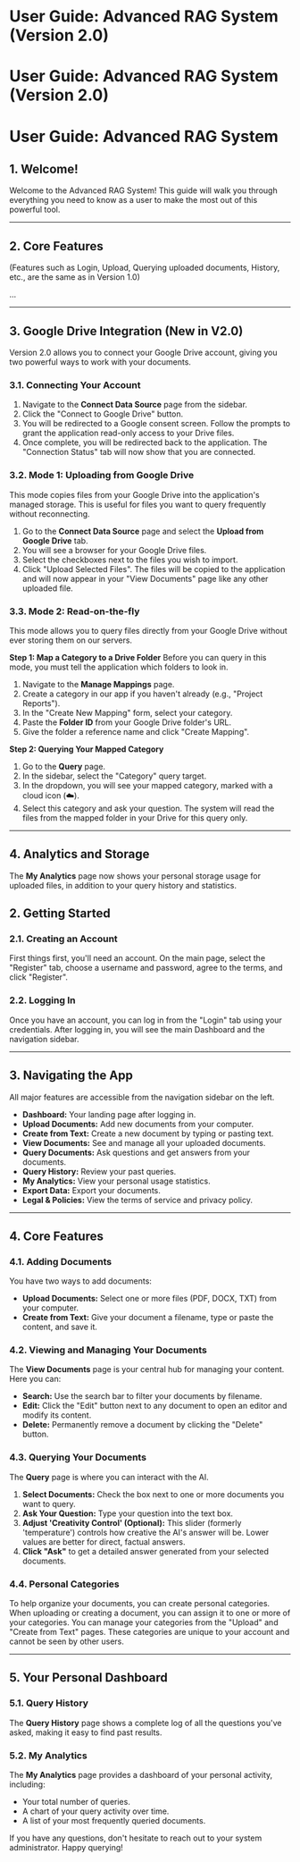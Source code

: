 
# User Guide: Advanced RAG System (Version 2.0)


# User Guide: Advanced RAG System (Version 2.0)

# User Guide: Advanced RAG System



## 1. Welcome!

Welcome to the Advanced RAG System! This guide will walk you through everything you need to know as a user to make the most out of this powerful tool.

---


## 2. Core Features

(Features such as Login, Upload, Querying uploaded documents, History, etc., are the same as in Version 1.0)

...

---

## 3. Google Drive Integration (New in V2.0)

Version 2.0 allows you to connect your Google Drive account, giving you two powerful ways to work with your documents.

### 3.1. Connecting Your Account
1.  Navigate to the **Connect Data Source** page from the sidebar.
2.  Click the "Connect to Google Drive" button.
3.  You will be redirected to a Google consent screen. Follow the prompts to grant the application read-only access to your Drive files.
4.  Once complete, you will be redirected back to the application. The "Connection Status" tab will now show that you are connected.

### 3.2. Mode 1: Uploading from Google Drive
This mode copies files from your Google Drive into the application's managed storage. This is useful for files you want to query frequently without reconnecting.

1.  Go to the **Connect Data Source** page and select the **Upload from Google Drive** tab.
2.  You will see a browser for your Google Drive files.
3.  Select the checkboxes next to the files you wish to import.
4.  Click "Upload Selected Files". The files will be copied to the application and will now appear in your "View Documents" page like any other uploaded file.

### 3.3. Mode 2: Read-on-the-fly
This mode allows you to query files directly from your Google Drive without ever storing them on our servers.

**Step 1: Map a Category to a Drive Folder**
Before you can query in this mode, you must tell the application which folders to look in.
1.  Navigate to the **Manage Mappings** page.
2.  Create a category in our app if you haven't already (e.g., "Project Reports").
3.  In the "Create New Mapping" form, select your category.
4.  Paste the **Folder ID** from your Google Drive folder's URL.
5.  Give the folder a reference name and click "Create Mapping".

**Step 2: Querying Your Mapped Category**
1.  Go to the **Query** page.
2.  In the sidebar, select the "Category" query target.
3.  In the dropdown, you will see your mapped category, marked with a cloud icon (☁️).
4.  Select this category and ask your question. The system will read the files from the mapped folder in your Drive for this query only.

---

## 4. Analytics and Storage

The **My Analytics** page now shows your personal storage usage for uploaded files, in addition to your query history and statistics.


## 2. Getting Started

### 2.1. Creating an Account
First things first, you'll need an account. On the main page, select the "Register" tab, choose a username and password, agree to the terms, and click "Register".

### 2.2. Logging In
Once you have an account, you can log in from the "Login" tab using your credentials. After logging in, you will see the main Dashboard and the navigation sidebar.

---

## 3. Navigating the App

All major features are accessible from the navigation sidebar on the left.

*   **Dashboard:** Your landing page after logging in.
*   **Upload Documents:** Add new documents from your computer.
*   **Create from Text:** Create a new document by typing or pasting text.
*   **View Documents:** See and manage all your uploaded documents.
*   **Query Documents:** Ask questions and get answers from your documents.
*   **Query History:** Review your past queries.
*   **My Analytics:** View your personal usage statistics.
*   **Export Data:** Export your documents.
*   **Legal & Policies:** View the terms of service and privacy policy.

---

## 4. Core Features

### 4.1. Adding Documents
You have two ways to add documents:
*   **Upload Documents:** Select one or more files (PDF, DOCX, TXT) from your computer.
*   **Create from Text:** Give your document a filename, type or paste the content, and save it.

### 4.2. Viewing and Managing Your Documents
The **View Documents** page is your central hub for managing your content. Here you can:
*   **Search:** Use the search bar to filter your documents by filename.
*   **Edit:** Click the "Edit" button next to any document to open an editor and modify its content.
*   **Delete:** Permanently remove a document by clicking the "Delete" button.

### 4.3. Querying Your Documents
The **Query** page is where you can interact with the AI.
1.  **Select Documents:** Check the box next to one or more documents you want to query.
2.  **Ask Your Question:** Type your question into the text box.
3.  **Adjust 'Creativity Control' (Optional):** This slider (formerly 'temperature') controls how creative the AI's answer will be. Lower values are better for direct, factual answers.
4.  **Click "Ask"** to get a detailed answer generated from your selected documents.

### 4.4. Personal Categories
To help organize your documents, you can create personal categories. When uploading or creating a document, you can assign it to one or more of your categories. You can manage your categories from the "Upload" and "Create from Text" pages. These categories are unique to your account and cannot be seen by other users.

---

## 5. Your Personal Dashboard

### 5.1. Query History
The **Query History** page shows a complete log of all the questions you've asked, making it easy to find past results.

### 5.2. My Analytics
The **My Analytics** page provides a dashboard of your personal activity, including:
*   Your total number of queries.
*   A chart of your query activity over time.
*   A list of your most frequently queried documents.



If you have any questions, don't hesitate to reach out to your system administrator. Happy querying!
